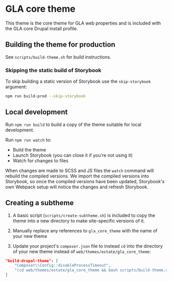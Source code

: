 # GLA core theme

This theme is the core theme for GLA web properties and is included with the GLA
core Drupal install profile.

## Building the theme for production

See `scripts/build-theme.sh` for build instructions.

### Skipping the static build of Storybook

To skip building a static version of Storybook use the `skip-storybook`
argument:

```bash
npm run build-prod --skip-storybook
```

## Local development

Run `npm run build` to build a copy of the theme suitable for local development.

Run `npm run watch` to:

- Build the theme
- Launch Storybook (you can close it if you're not using it)
- Watch for changes to files

When changes are made to SCSS and JS files the `watch` command will rebuild the
compiled versions. We import the compiled versions into Storybook, so once the
compiled versions have been updated, Storybook's own Webpack setup will notice
the changes and refresh Storybook.

## Creating a subtheme

1. A basic script (`scripts/create-subtheme.sh`) is included to copy the theme
   into a new directory to make site-specific versions of it.

2. Manually replace any references to `gla_core_theme` with the name of your new
   theme

3. Update your project's `composer.json` file to instead `cd` into the directory
   of your new theme instead of `web/themes/estate/gla_core_theme`:

```json
"build-drupal-theme": [
    "Composer\\Config::disableProcessTimeout",
    "(cd web/themes/estate/gla_core_theme && bash scripts/build-theme.sh)"
]
```
